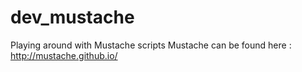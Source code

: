 # dev_mustache
Playing around with Mustache scripts
Mustache can be found here : http://mustache.github.io/
